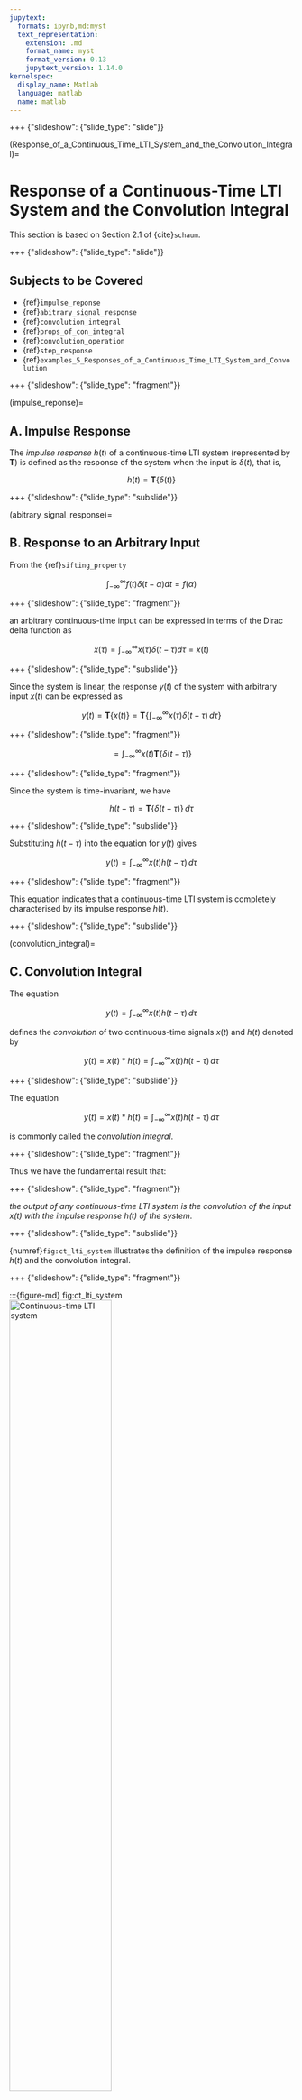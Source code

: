 ```yaml
---
jupytext:
  formats: ipynb,md:myst
  text_representation:
    extension: .md
    format_name: myst
    format_version: 0.13
    jupytext_version: 1.14.0
kernelspec:
  display_name: Matlab
  language: matlab
  name: matlab
---
```


+++ {"slideshow": {"slide_type": "slide"}}

(Response_of_a_Continuous_Time_LTI_System_and_the_Convolution_Integral)=
# Response of a Continuous-Time LTI System and the Convolution Integral

This section is based on Section 2.1 of {cite}`schaum`.

+++ {"slideshow": {"slide_type": "slide"}}

## Subjects to be Covered

* {ref}`impulse_reponse`
* {ref}`abitrary_signal_response`
* {ref}`convolution_integral`
* {ref}`props_of_con_integral`
* {ref}`convolution_operation`
* {ref}`step_response`
* {ref}`examples_5_Responses_of_a_Continuous_Time_LTI_System_and_Convolution`

+++ {"slideshow": {"slide_type": "fragment"}}

(impulse_reponse)=
## A. Impulse Response

The *impulse response* $h(t)$ of a continuous-time LTI system (represented by $\mathbf{T}$) is defined as the response of the system when the input is $\delta(t)$, that is,

$$h(t) = \mathbf{T}\left\{\delta(t)\right\}$$

+++ {"slideshow": {"slide_type": "subslide"}}

(abitrary_signal_response)=
## B. Response to an Arbitrary Input

From the {ref}`sifting_property` 

$$\int_{-\infty}^{\infty}f(t)\delta(t-\alpha)dt=f(\alpha)$$

+++ {"slideshow": {"slide_type": "fragment"}}

an arbitrary continuous-time input can be expressed in terms of the Dirac delta function as

$$x(\tau) = \int_{-\infty}^{\infty}x(\tau)\delta(t-\tau)d\tau = x(t)$$

+++ {"slideshow": {"slide_type": "subslide"}}

Since the system is linear, the response $y(t)$ of the system with arbitrary input $x(t)$ can be expressed as

$$y(t) = \mathbf{T}\left\{x(t)\right\} = \mathbf{T}\left\{\int_{-\infty}^{\infty}x(\tau)\delta(t-\tau)\,d\tau\right\}$$

+++ {"slideshow": {"slide_type": "fragment"}}

$$ = \int_{-\infty}^{\infty}x(t)\mathbf{T}\left\{\delta(t - \tau)\right\}$$

+++ {"slideshow": {"slide_type": "fragment"}}

Since the system is time-invariant, we have

$$h(t-\tau)=\mathbf{T}\left\{\delta(t-\tau)\right\}\,d\tau$$

+++ {"slideshow": {"slide_type": "subslide"}}

Substituting $h(t-\tau)$ into the equation for $y(t)$ gives

$$y(t) = \int_{-\infty}^{\infty}x(t)h(t-\tau)\,d\tau$$

+++ {"slideshow": {"slide_type": "fragment"}}

This equation indicates that a continuous-time LTI system is completely characterised by its impulse response $h(t)$.

+++ {"slideshow": {"slide_type": "subslide"}}

(convolution_integral)=
## C. Convolution Integral

The equation

$$y(t) = \int_{-\infty}^{\infty}x(t)h(t-\tau)\,d\tau$$ 

defines the *convolution* of two continuous-time signals $x(t)$ and $h(t)$ denoted by

$$y(t) = x(t) * h(t) = \int_{-\infty}^{\infty}x(t)h(t-\tau)\,d\tau$$

+++ {"slideshow": {"slide_type": "subslide"}}

The equation 

$$y(t) = x(t) * h(t) = \int_{-\infty}^{\infty}x(t)h(t-\tau)\,d\tau$$

is commonly called the *convolution integral*.

+++ {"slideshow": {"slide_type": "fragment"}}

Thus we have the fundamental result that:

+++ {"slideshow": {"slide_type": "fragment"}}

*the output of any continuous-time LTI system is the convolution of the input $x(t)$ with the impulse response $h(t)$ of the system*.

+++ {"slideshow": {"slide_type": "subslide"}}

{numref}`fig:ct_lti_system` illustrates the definition of the impulse response $h(t)$ and the convolution integral.

+++ {"slideshow": {"slide_type": "fragment"}}

:::{figure-md} fig:ct_lti_system
<img src="pictures/ct_lti_system.png" alt="Continuous-time LTI system" width="60%">

Continuous-time LTI system
:::

+++ {"slideshow": {"slide_type": "subslide"}}

(props_of_con_integral)=
## D. Properties of the Convolution Integral

The convolution integral has the following properties.

+++ {"slideshow": {"slide_type": "fragment"}}

### 1. Commutative:

$$x(t) * h(t) = h(t) * x(t)$$

+++ {"slideshow": {"slide_type": "fragment"}}

### 2. Associative:

$$\left\{x(t) * h_1(t)\right\} * h_2(t) = x(t) * \left\{h_1(t) * h_2(t)\right\}$$

+++ {"slideshow": {"slide_type": "fragment"}}

### 3. Distributive:

$$x(t)*\left\{h_1(t) + h_2(t)\right\} = x(t)*h_1(t) + x(t)*h_2(t)$$

+++ {"slideshow": {"slide_type": "subslide"}}

(convolution_operation)=
## E. Convolution Integral Operation

Applying the communitative propery of convolution to the convolution integral, we obtain

$$y(t) = h(t) * x(t) = \int_{-\infty}^{\infty}h(\tau)x(t-\tau)\,d\tau$$

+++ {"slideshow": {"slide_type": "notes"}}

which may at times be easier to evaluate than

$$y(t) = x(t) * h(t) = \int_{-\infty}^{\infty}x(t)h(t-\tau)\,d\tau$$

+++ {"slideshow": {"slide_type": "subslide"}}

### Graphical Evaluation of the Convolution Integral

The convolution integral is most conveniently evaluated by a graphical evaluation. We give three examples (5.4&mdash;5.6) which we will demonstrate in class using a [graphical visualization tool](https://uk.mathworks.com/matlabcentral/fileexchange/25199-graphical-demonstration-of-convolution) developed by Teja Muppirala of the Mathworks.

The tool: [convolutiondemo.m](https://cpjobling.github.io/eg-247-textbook/laplace_transform/matlab/convolution_demo/convolutiondemo.m) (see [license.txt](https://cpjobling.github.io/eg-247-textbook/laplace_transform/matlab/convolution_demo/license.txt)).

We will then work through the examples again in the examples class.

```{code-cell}
---
slideshow:
  slide_type: fragment
---
clear all
cd matlab/convolutiondemo
pwd
```

```{code-cell}
---
slideshow:
  slide_type: fragment
---
convolutiondemo % ignore warnings
```

+++ {"slideshow": {"slide_type": "subslide"}}

### Summary of Steps

+++ {"slideshow": {"slide_type": "fragment"}}

1. The inpulse response $h(\tau)$ is time reversed (that is, reflected about the origin) to obtain $h(-\tau)$ and then shifted by $\tau$ to form $h(t-\tau) = h\left[-(\tau - t)\right]$, which is a function of $\tau$ with parameter $t$.

+++ {"slideshow": {"slide_type": "fragment"}}

2. The signal $x(\tau)$ and $h(t-\tau)$ are multiplied together for all values of $\tau$ with $t$ fixed at some value.

+++ {"slideshow": {"slide_type": "fragment"}}

3. The product $x(\tau)h(t-\tau)$ is integrated over all $\tau$ to produce a single output value $y(t)$.

+++ {"slideshow": {"slide_type": "fragment"}}

4. Steps 1 ro 3 are repeated as $t$ varies over $-\infty$ to $\infty$ to produce the entire output $y(t)$.

+++ {"slideshow": {"slide_type": "notes"}}

Examples of the above convolution integral operation are given in Examples 4.1 to 4.3.

+++ {"slideshow": {"slide_type": "subslide"}}

(step_response)=
## F. Step Response

The *step response* $s(t)$ of a continuous-time LTI system (represented $\mathbf{T}$) is defined by the response of the system when the input is $u_0(t)$; that is,

$$s(t) = \mathbf{T}\left\{u_0(t)\right\}$$

+++ {"slideshow": {"slide_type": "fragment"}}

In many applications, the step response $s(t)$ is also a useful characterisation of the system. The step response can be easily determined using the convolution integral; that is,

$$s(t) = h(t)*u_0(t) = \int_{-\infty}^{\infty} h(\tau)u_0(t-\tau)\,d\tau = \int_{-\infty}^{t} h(\tau)\,d\tau$$

+++ {"slideshow": {"slide_type": "fragment"}}

Thus the step response $s(t)$ can be obtained by integrating the impulse response $h(t)$.

+++ {"slideshow": {"slide_type": "subslide"}}

#### Impulse response from step response

+++ {"slideshow": {"slide_type": "fragment"}}

Differentiating the step response with respect to $t$, we get

$$h(t) = s'(t) = \frac{ds(t)}{dt}$$

+++ {"slideshow": {"slide_type": "fragment"}}

Thus the impulse response $h(t)$ can be determined by differentiating the step response $s(t)$.

+++ {"slideshow": {"slide_type": "slide"}}

(examples_5_Responses_of_a_Continuous_Time_LTI_System_and_Convolution)=
## Examples 5: Responses of a Continuous-Time LTI System and Convolution

+++ {"slideshow": {"slide_type": "subslide"}}

(ex5_1)=
### Example 5.1 

Verify the following properties of the convolution integral; that is,

(a) $x(t)*h(t) = h(t)*x(t)$

(b) $\left\{x(t) * h_1(t)\right\} * h_2(t) = x(t)*\left\{h_1(t) * h_2(t)\right\}$

+++ {"slideshow": {"slide_type": "notes"}}

For the answer, refer to the lecture recording or see solved problem 2.1 in in {cite}`schaum`.

+++ {"slideshow": {"slide_type": "subslide"}}

(ex5_2)=
### Example 5.2

Show that

(a) $x(t) * \delta(t) = x(t)$

(b) $x(t) * \delta(t-t_0) = x(t - t_0)$

(c) $x(t)*u_0(t) = \int_{-\infty}^{t}x(\tau)\,d\tau$

(d) $x(t) * u_0(t - t_0) = \int_{-\infty}^{t_0}x(\tau)\,d\tau$

+++ {"slideshow": {"slide_type": "notes"}}

For the answer, refer to the lecture recording or see solved problem 2.2 in in {cite}`schaum`.

+++ {"slideshow": {"slide_type": "subslide"}}

(ex5_3)=
### Example 5.3

Let $y(t) = x(t) * h(t)$. Then show that

$$x(t-t_1)*h(t-t_2) = y(t - t_1 - t_2)$$

+++ {"slideshow": {"slide_type": "notes"}}

For the answer, refer to the lecture recording or see solved problem 2.3 in in {cite}`schaum`.

+++ {"slideshow": {"slide_type": "subslide"}}

(ex5_4)=
### Example 5.4

The input $x(t)$ and the impulse response $h(t)$ of a continuous-time LTI system are given by

$$x(t) = u_0(t)$$

$$h(t) = e^{-\alpha t}u_0(t),\;\alpha > 0$$

(a) Compute the output $y(t)$ by using the convolution integral

$$y(t) = x(t) * h(t) = \int_{-\infty}^{\infty}x(t)h(t-\tau)\,d\tau$$

(b) Compute the output $y(t)$ by using the convolution integral

$$y(t) = h(t) * x(t) = \int_{-\infty}^{\infty}h(\tau)x(t-\tau)\,d\tau$$

+++ {"slideshow": {"slide_type": "subslide"}}

#### Solutions

##### (a) Graphical 

Using the *convolutiondemo* tool chose a value for $\alpha$. I will use $\alpha = 1$.

+++ {"slideshow": {"slide_type": "fragment"}}

Then set `f(t)`, which represents $x(t)$, to `heaviside(t)` and `g(t)`. which represents $h(t)$ to `exp(-1*t)`

+++ {"slideshow": {"slide_type": "subslide"}}

##### Manual solution

For the manual solution, refer to the lecture recording or see solved problem 2.3 in in {cite}`schaum`.

+++ {"slideshow": {"slide_type": "subslide"}}

##### MATLAB Solution

We can also use the Symbolic Math Toolbox to solve the problem directly:

```{code-cell}
---
slideshow:
  slide_type: fragment
---
syms t tau alpha
assume(alpha > 0)

x(t) = heaviside(t); % unit step function
subplot(211)
fplot(x(t)),title('x(t)'),ylim([0,1.25])
h(t) = exp(-alpha*t)*heaviside(t);
subplot(212)
fplot(subs(h(t),alpha,1)),title('h(t)')
```

+++ {"slideshow": {"slide_type": "subslide"}}

Compute $y(t)$ using the MATLAB function `int` to compute the convolution integral symbolically.

```{code-cell}
---
slideshow:
  slide_type: fragment
---
y(t) = int(x(tau)*h(t - tau),tau,-Inf,Inf)
```

Plot the result for $\alpha = 1$

```{code-cell}
---
slideshow:
  slide_type: fragment
---
ya(t) = subs(y(t),alpha,1)
fplot(ya(t))
```

+++ {"slideshow": {"slide_type": "subslide"}}

##### (b) Graphical 

Reverse the settings for `f(t)`and `g(t)` in the *convolutiondemo* tool.

+++ {"slideshow": {"slide_type": "subslide"}}

##### Manual solution

For the manual solution, refer to the lecture recording or see solved problem 2.3 in in {cite}`schaum`.

+++ {"slideshow": {"slide_type": "subslide"}}

##### MATLAB Solution

Reverse the arguments to the `fplot` and `int` functions.

```{code-cell}
---
slideshow:
  slide_type: fragment
---
subplot(211)
fplot(subs(h(t),alpha,1)),title('h(t)'),ylim([0,1.25])
subplot(212)
fplot(x(t)),title('x(t)'),ylim([0,1.25])
```

```{code-cell}
---
slideshow:
  slide_type: fragment
---
y(t) = int(h(tau)*x(t - tau),tau,-Inf,Inf)
```

+++ {"slideshow": {"slide_type": "subslide"}}

Plot the result for $\alpha = 1$

```{code-cell}
---
slideshow:
  slide_type: fragment
---
yb(t) = subs(y(t),alpha,1)
fplot(yb(t))
```

+++ {"slideshow": {"slide_type": "subslide"}}

(ex5_5)=
### Example 5.5

Compute the output $y(t)$ for a continuous-time LTI system whose impulse response $h(t)$ and the input $x(t)$ are given by

$$h(t) = e^{-\alpha t}u_0(t)$$

$$x(t) = e^{\alpha t}u_0(-t)$$

$$\alpha > 0$$.

+++ {"slideshow": {"slide_type": "subslide"}}

#### Solutions

##### Manual solution

For the manual solution, refer to the lecture recording or see solved problem 2.3 in in {cite}`schaum`.

+++ {"slideshow": {"slide_type": "subslide"}}

##### MATLAB Solution

We can also use the Symbolic Math Toolbox to solve the problem directly:

```{code-cell}
---
slideshow:
  slide_type: fragment
---
x(t) = exp(t)*heaviside(-t);
subplot(211)
fplot(x(t)),,title('x(t)')
h(t) = exp(-1*t)*heaviside(t);
subplot(212)
fplot(h(t)),title('h(t)')
```

+++ {"slideshow": {"slide_type": "subslide"}}

Compute $y(t)$ using the convolution integral

```{code-cell}
---
slideshow:
  slide_type: fragment
---
y(t) = int(x(tau)*h(t - tau),tau,-Inf,Inf)
```

+++ {"slideshow": {"slide_type": "fragment"}}

Plot the result for $\alpha = 1$

```{code-cell}
---
slideshow:
  slide_type: fragment
---
fplot(y(t)),title('y(t) = x(t) * y(t)')
```

+++ {"slideshow": {"slide_type": "subslide"}}

(ex5_6)=
### Example 5.6

Evaluate $y(t) = x(t) * h(t)$, where $x(t)$ and $h(t)$ are shown in {numref}`fig:ex:5.6`, by an alalytical technique, and (b) by a graphical method.

:::{figure-md} fig:ex:5.6
<img src="pictures/ex5_6.png" alt="Signal and system for example 5.6" width="60%">

Signal and system for example 5.6
:::

+++ {"slideshow": {"slide_type": "subslide"}}

#### Solutions

##### (a) Analytical 

We first express $x(t)$ and $h(t)$ in functional form using the unit step (or *Heaviside* function)

$$x(t) = u_0(t) - u_0(t-3)$$

$$h(t) = u_0(t) - u_0(t-2)$$

+++ {"slideshow": {"slide_type": "fragment"}}

We will use the MATLAB Symbolic Math Toolbox:

```{code-cell}
---
slideshow:
  slide_type: fragment
---
x(t) = heaviside(t)-heaviside(t-3);
h(t) = heaviside(t)-heaviside(t-2);
subplot(121)
fplot(x(t),[-3,6]),grid,ylim([0,3]),ylabel('x(t)'),xlabel('t')
subplot(122)
fplot(h(t),[-3,6]),grid,ylim([0,3]),ylabel('h(t)'),xlabel('t')
```

+++ {"slideshow": {"slide_type": "subslide"}}

Compute $y(t)$

```{code-cell}
---
slideshow:
  slide_type: fragment
---
y(t) = int(x(tau)*h(t - tau),tau,-Inf,Inf)
```

Plot the result

```{code-cell}
---
slideshow:
  slide_type: fragment
---
fplot(y(t),[-3,6]),grid,ylim([0,2.5]),ylabel('h(t)'),xlabel('t')
```

We can obtain the signal $y(t)$ analytically by use of the convolution integral as will be shown in the examples class.

+++ {"slideshow": {"slide_type": "subslide"}}

##### (b) Graphical 

Since both functions are unity between the limits set by the Heaviside function, graphical solution requires multiple applications of the definate integral

$$\int_{t_0}^{t_1}1*1\,d\tau = \int_{t_0}^{t_1}1\,d\tau$$

with different values for the limits $t_0$ and $t_1$. The *convolutiondemo* tool can help us discover the limits for the piecewise continuous signal $y(t)$.

+++ {"slideshow": {"slide_type": "notes"}}

For the complete solution to Example 5.2 refer to the lecture recording or see solved problem 2.6 in in {cite}`schaum`.

+++ {"slideshow": {"slide_type": "slide"}}

## Summary

In this lecture we have looked at

* {ref}`impulse_reponse`
* {ref}`abitrary_signal_response`
* {ref}`convolution_integral`
* {ref}`props_of_con_integral`
* {ref}`convolution_operation`
* {ref}`step_response`

+++ {"slideshow": {"slide_type": "slide"}}

## Next Time

We continue our introduction to continuous-time LTI system by considering

* {ref}`Properties_of_Continuous_Time_LTI_Systems`
* {ref}`eigenfunctions_of_continuous_time_LTI_systems`

